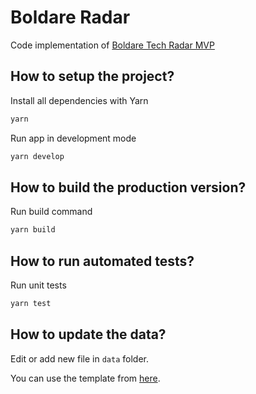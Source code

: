 # Boldare Radar

Code implementation of [Boldare Tech Radar MVP](https://app.mural.co/t/boldare5080/m/boldare5080/1614856271941/8b3cd819b9ab4c8729723d891d9b94319806238b)

## How to setup the project?

Install all dependencies with Yarn

```bash
yarn
```

Run app in development mode

```bash
yarn develop
```

## How to build the production version?

Run build command

```bash
yarn build
```

## How to run automated tests?

Run unit tests

```bash
yarn test
```

## How to update the data?

Edit or add new file in `data` folder.

You can use the template from [here](./data/template.md).
